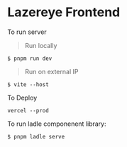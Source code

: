 # Lazereye Frontend

To run server

> Run locally

```
$ pnpm run dev
```

> Run on external IP

```
$ vite --host
```

To Deploy

```
vercel --prod
```

To run ladle componenent library:

```
$ pnpm ladle serve
```
